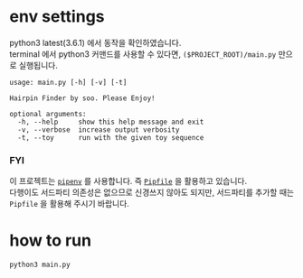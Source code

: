 # env settings

python3 latest(3.6.1) 에서 동작을 확인하였습니다.  
terminal 에서 python3 커맨드를 사용할 수 있다면, `($PROJECT_ROOT)/main.py` 만으로 실행됩니다.

```
usage: main.py [-h] [-v] [-t]

Hairpin Finder by soo. Please Enjoy!

optional arguments:
  -h, --help     show this help message and exit
  -v, --verbose  increase output verbosity
  -t, --toy      run with the given toy sequence
```

### FYI

이 프로젝트는 [`pipenv`](https://github.com/kennethreitz/pipenv) 를 사용합니다. 즉 [`Pipfile`](https://github.com/pypa/pipfile) 을 활용하고 있습니다.  
다행이도 서드파티 의존성은 없으므로 신경쓰지 않아도 되지만, 서드파티를 추가할 때는 `Pipfile` 을 활용해 주시기 바랍니다.

# how to run

```commandline
python3 main.py
```
